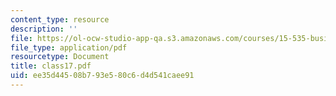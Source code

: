 ```yaml
---
content_type: resource
description: ''
file: https://ol-ocw-studio-app-qa.s3.amazonaws.com/courses/15-535-business-analysis-using-financial-statements-spring-2003/ee35d44508b793e580c6d4d541caee91_class17.pdf
file_type: application/pdf
resourcetype: Document
title: class17.pdf
uid: ee35d445-08b7-93e5-80c6-d4d541caee91
---
```

